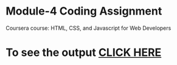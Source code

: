 # Module-4 Coding Assignment

Coursera course: HTML, CSS, and Javascript for Web Developers

# To see the output [CLICK HERE](https://dneeharika.github.io/Coursera-HTML-CSS-and-JavaScript-for-Web-Developers/Assignments/module-4/index.html)
